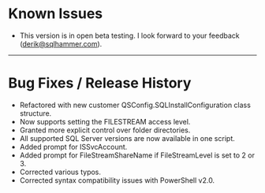 # Known Issues #

- This version is in open beta testing. I look forward to your feedback (derik@sqlhammer.com).

----------
# Bug Fixes / Release History #

- Refactored with new customer QSConfig.SQLInstallConfiguration class structure.
- Now supports setting the FILESTREAM access level.
- Granted more explicit control over folder directories.
- All supported SQL Server versions are now available in one script.
- Added prompt for ISSvcAccount.
- Added prompt for FileStreamShareName if FileStreamLevel is set to 2 or 3.
- Corrected various typos. 
- Corrected syntax compatibility issues with PowerShell v2.0.
